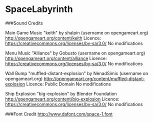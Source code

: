 # SpaceLabyrinth

###Sound Credits

Main Game Music
"keith" by shalpin (username on opengameart.org) http://opengameart.org/content/keith
Licence: https://creativecommons.org/licenses/by-sa/3.0/
No modifications

Menu Music
"Alliance" by Gobusto (username on opengameart.org) http://opengameart.org/content/alliance
Licence: https://creativecommons.org/licenses/by-sa/3.0/
No modifications

Wall Bump
"muffled-distant-explosion" by NenadSimic (username on opengameart.org) http://opengameart.org/content/muffled-distant-explosion
Licence: Public Domain
No modifications

Ship Explosion
"big-explosion" by Blender Foundation http://opengameart.org/content/big-explosion
Licence: https://creativecommons.org/licenses/by-sa/3.0/
No modifications


###Font Credit
http://www.dafont.com/space-1.font




